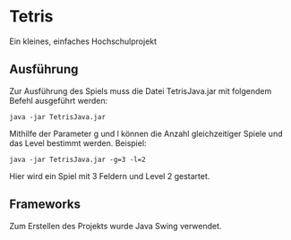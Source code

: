 # Tetris

Ein kleines, einfaches Hochschulprojekt

## Ausführung

Zur Ausführung des Spiels muss die Datei TetrisJava.jar mit folgendem Befehl ausgeführt werden:

```
java -jar TetrisJava.jar
```

Mithilfe der Parameter g und l können die Anzahl gleichzeitiger Spiele und das Level bestimmt werden. Beispiel:

```
java -jar TetrisJava.jar -g=3 -l=2
```
Hier wird ein Spiel mit 3 Feldern und Level 2 gestartet.

## Frameworks

Zum Erstellen des Projekts wurde Java Swing verwendet.


